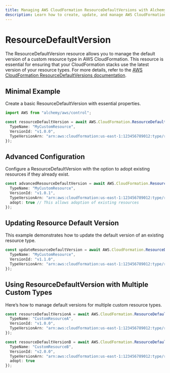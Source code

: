 ```yaml
---
title: Managing AWS CloudFormation ResourceDefaultVersions with Alchemy
description: Learn how to create, update, and manage AWS CloudFormation ResourceDefaultVersions using Alchemy Cloud Control.
---
```


# ResourceDefaultVersion

The ResourceDefaultVersion resource allows you to manage the default version of a custom resource type in AWS CloudFormation. This resource is essential for ensuring that your CloudFormation stacks use the latest version of your resource types. For more details, refer to the [AWS CloudFormation ResourceDefaultVersions documentation](https://docs.aws.amazon.com/cloudformation/latest/userguide/).

## Minimal Example

Create a basic ResourceDefaultVersion with essential properties.

```ts
import AWS from "alchemy/aws/control";

const resourceDefaultVersion = await AWS.CloudFormation.ResourceDefaultVersion("MyResourceDefaultVersion", {
  TypeName: "MyCustomResource",
  VersionId: "v1.0.0",
  TypeVersionArn: "arn:aws:cloudformation:us-east-1:123456789012:type/resource/MyCustomResource/v1.0.0"
});
```

## Advanced Configuration

Configure a ResourceDefaultVersion with the option to adopt existing resources if they already exist.

```ts
const advancedResourceDefaultVersion = await AWS.CloudFormation.ResourceDefaultVersion("AdvancedResourceDefaultVersion", {
  TypeName: "MyCustomResource",
  VersionId: "v1.0.1",
  TypeVersionArn: "arn:aws:cloudformation:us-east-1:123456789012:type/resource/MyCustomResource/v1.0.1",
  adopt: true // This allows adoption of existing resources
});
```

## Updating Resource Default Version

This example demonstrates how to update the default version of an existing resource type.

```ts
const updateResourceDefaultVersion = await AWS.CloudFormation.ResourceDefaultVersion("UpdateResourceDefaultVersion", {
  TypeName: "MyCustomResource",
  VersionId: "v1.1.0",
  TypeVersionArn: "arn:aws:cloudformation:us-east-1:123456789012:type/resource/MyCustomResource/v1.1.0"
});
```

## Using ResourceDefaultVersion with Multiple Custom Types

Here’s how to manage default versions for multiple custom resource types.

```ts
const resourceDefaultVersionA = await AWS.CloudFormation.ResourceDefaultVersion("ResourceDefaultVersionA", {
  TypeName: "CustomResourceA",
  VersionId: "v1.0.0",
  TypeVersionArn: "arn:aws:cloudformation:us-east-1:123456789012:type/resource/CustomResourceA/v1.0.0"
});

const resourceDefaultVersionB = await AWS.CloudFormation.ResourceDefaultVersion("ResourceDefaultVersionB", {
  TypeName: "CustomResourceB",
  VersionId: "v2.0.0",
  TypeVersionArn: "arn:aws:cloudformation:us-east-1:123456789012:type/resource/CustomResourceB/v2.0.0",
  adopt: true
});
```